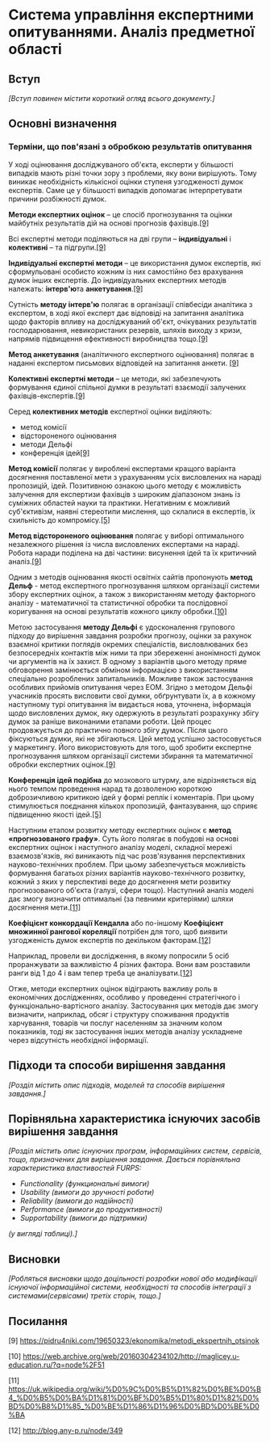 # Система управління експертними опитуваннями. Аналіз предметної області

## Вступ

*[Вступ повинен містити короткий огляд всього документу.]*


## Основні визначення

### <a name="article25">Терміни, що пов'язані з обробкою результатів опитування</a> 

У ході оцінювання досліджуваного об'єкта, експерти у більшості випадків мають різні точки зору з проблеми, яку вони вирішують. Тому виникає необхідність кількісної оцінки ступеня узгодженості думок експертів. Саме це у більшості випадків допомагає інтерпретувати причини розбіжності думок.

**Методи експертних оцінок** – це спосіб прогнозування та оцінки майбутніх результатів дій на основі прогнозів фахівців.[[9]](https://pidru4niki.com/19650323/ekonomika/metodi_ekspertnih_otsinok)

Всі експертні методи поділяються на дві групи – **індивідуальні** і **колективні** – та підгрупи.[[9]](https://pidru4niki.com/19650323/ekonomika/metodi_ekspertnih_otsinok)

**Індивідуальні експертні методи** – це використання думок експертів, які сформульовані особисто кожним із них самостійно без врахування думок інших експертів. До індивідуальних експертних методів належать: **інтерв'ю**та **анкетування**.[[9]](https://pidru4niki.com/19650323/ekonomika/metodi_ekspertnih_otsinok)

Сутність **методу інтерв'ю** полягає в організації співбесіди аналітика з експертом, в ході якої експерт дає відповіді на запитання аналітика щодо факторів впливу на досліджуваний об'єкт, очікуваних результатів господарювання, невикористаних резервів, шляхів виходу з кризи, напрямів підвищення ефективності виробництва тощо.[[9]](https://pidru4niki.com/19650323/ekonomika/metodi_ekspertnih_otsinok)

**Метод анкетування** (аналітичного експертного оцінювання) полягає в наданні експертом письмових відповідей на запитання анкети. [[9]](https://pidru4niki.com/19650323/ekonomika/metodi_ekspertnih_otsinok)

**Колективні експертні методи** – це методи, які забезпечують формування єдиної спільної думки в результаті взаємодії залучених фахівців-експертів.[[9]](https://pidru4niki.com/19650323/ekonomika/metodi_ekspertnih_otsinok)

Серед **колективних методів** експертної оцінки виділяють:
- метод комісії 
- відстороненого оцінювання
- методи Дельфі
- конференція ідей[[9]](https://pidru4niki.com/19650323/ekonomika/metodi_ekspertnih_otsinok)

**Метод комісії** полягає у вироблені експертами кращого варіанта досягнення поставленої мети з урахуванням усіх висловлених на нараді пропозицій, ідей. Позитивною ознакою цього методу є можливість залучення для експертизи фахівців з широким діапазоном знань із суміжних областей науки та практики. Негативним є можливий суб'єктивізм, наявні стереотипи мислення, що склалися в експертів, їх схильність до компромісу.[[5]](https://pidru4niki.com/19650323/ekonomika/metodi_ekspertnih_otsinok)

**Метод відстороненого оцінювання** полягає у виборі оптимального незалежного рішення із числа висловлених експертами на нараді. Робота наради поділена на дві частини: висунення ідей та їх критичний аналіз.[[9]](https://pidru4niki.com/19650323/ekonomika/metodi_ekspertnih_otsinok)

Одним з методів оцінювання якості освітніх сайтів пропонують **метод Дельф** - метод експертного прогнозування шляхом організації системи збору експертних оцінок, а також з використанням методу факторного аналізу - математичної та статистичної обробки та послідовної коригування на основі результатів кожного циклу обробки.[[10]](https://web.archive.org/web/20160304234102/http://maglicey.u-education.ru/?q=node%2F51)

Метою застосування **методу Дельфі** є удосконалення групового підходу до вирішення завдання розробки прогнозу, оцінки за рахунок взаємної критики поглядів окремих спеціалістів, висловлюваних без безпосередніх контактів між ними та при збереженні анонімності думок чи аргументів на їх захист.
В одному з варіантів цього методу пряме обговорення замінюється обміном інформацією з використанням спеціально розроблених запитальників. Можливе також застосування особливих прийомів опитування через ЕОМ.
Згідно з методом Дельфі учасників просять висловити свої думки, обґрунтувати їх, а в кожному наступному турі опитування їм видається нова, уточнена, інформація щодо висловлених думок, яку одержують в результаті розрахунку збігу думок за раніше виконаними етапами роботи. Цей процес продовжується до практично повного збігу думок. Після цього фіксуються думки, які не збігаються.
Цей метод успішно застосовується у маркетингу. Його використовують для того, щоб зробити експертне прогнозування шляхом організації системи збирання та математичної обробки експертних оцінок.[[9]](https://pidru4niki.com/19650323/ekonomika/metodi_ekspertnih_otsinok)

**Конференція ідей подібна** до мозкового штурму, але відрізняється від нього темпом проведення нарад та дозволеною короткою доброзичливою критикою ідей у формі реплік і коментарів. При цьому стимулюється поєднання кількох пропозицій, фантазування, що сприяє підвищенню якості ідей.[[5]](https://pidru4niki.com/19650323/ekonomika/metodi_ekspertnih_otsinok)

Наступним етапом розвитку методу експертних оцінок є **метод «прогнозованого графу»**. Суть його полягає в побудові на основі експертних оцінок і наступного аналізу моделі, складної мережі взаємозв'язків, які виникають під час розв'язування перспективних науково-технічних проблем. При цьому забезпечується можливість формування багатьох різних варіантів науково-технічного розвитку, кожний з яких у перспективі веде до досягнення мети розвитку прогнозованого об'єкта (галузі, сфери тощо). Наступний аналіз моделі дає змогу визначити оптимальні (за певними критеріями) шляхи досягнення мети.[[11]](https://uk.wikipedia.org/wiki/%D0%9C%D0%B5%D1%82%D0%BE%D0%B4_%D0%B5%D0%BA%D1%81%D0%BF%D0%B5%D1%80%D1%82%D0%BD%D0%B8%D1%85_%D0%BE%D1%86%D1%96%D0%BD%D0%BE%D0%BA)

**Коефіцієнт конкордації Кендалла** або по-іншому **Коефіцієнт множинної рангової кореляції** потрібен для того, щоб виявити узгодженість думок експертів по декільком факторам.[[12]](http://blog.any-p.ru/node/349)

Наприклад, провели ви дослідження, в якому попросили 5 осіб проранжувати за важливістю 4 різних фактора. Вони вам розставили ранги від 1 до 4 і вам тепер треба це аналізувати.[[12]](http://blog.any-p.ru/node/349)

Отже, методи експертних оцінок відіграють важливу роль в економічних дослідженнях, особливо у проведенні стратегічного і функціонально-вартісного аналізу. Застосування цих методів дає змогу визначити, наприклад, обсяг і структуру споживання продуктів харчування, товарів чи послуг населенням за значним колом показників, тоді як застосування інших методів аналізу ускладнене через відсутність необхідної інформації.

## Підходи та способи вирішення завдання

*[Розділ містить опис підходів, моделей та способів вирішення завдання.]*

## Порівняльна характеристика існуючих засобів вирішення завдання

*[Розділ містить опис існуючих програм, інформаційних систем, сервісів, тощо, призначених для вирішення
завдання. Дається порівняльна характеристика властивостей FURPS:*
- *Functionality (функциональні вимоги)*
- *Usability (вимоги до зручності роботи)*
- *Reliability (вимоги до надійності)*
- *Performance (вимоги до продуктивності)*
- *Supportability (вимоги до підтримки)*

 *(у вигляді таблиці).]*

## Висновки

*[Робляться висновки щодо доцільності розробки нової або модифікації існуючої інформаційної системи, необхідності та способів інтеграції з системами(сервісами) третіх сторін, тощо.]*

## Посилання

<a name="link1">[9] https://pidru4niki.com/19650323/ekonomika/metodi_ekspertnih_otsinok</a>

<a name="link1">[10] https://web.archive.org/web/20160304234102/http://maglicey.u-education.ru/?q=node%2F51</a>

<a name="link1">[11] https://uk.wikipedia.org/wiki/%D0%9C%D0%B5%D1%82%D0%BE%D0%B4_%D0%B5%D0%BA%D1%81%D0%BF%D0%B5%D1%80%D1%82%D0%BD%D0%B8%D1%85_%D0%BE%D1%86%D1%96%D0%BD%D0%BE%D0%BA</a>

<a name="link1">[12] http://blog.any-p.ru/node/349</a>